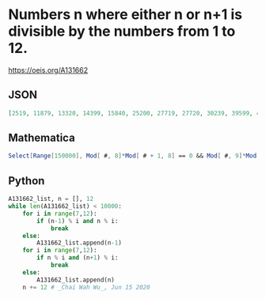 # Numbers n where either n or n\+1 is divisible by the numbers from 1 to 12\.
https://oeis.org/A131662
## JSON
```JSON
[2519, 11879, 13320, 14399, 15840, 25200, 27719, 27720, 30239, 39599, 41040, 42119, 43560, 52920, 55439, 55440, 57959, 67319, 68760, 69839, 71280, 80640, 83159, 83160, 85679, 95039, 96480, 97559, 99000, 108360, 110879, 110880, 113399, 122759]
```
## Mathematica
```Mathematica
Select[Range[150000], Mod[ #, 8]*Mod[ # + 1, 8] == 0 && Mod[ #, 9]*Mod[ # + 1, 9] == 0 && Mod[ #, 5]*Mod[ # + 1, 5] == 0 && Mod[ #, 7]*Mod[ # + 1, 7] == 0 && Mod[ #, 8]*Mod[ # + 1, 8] == 0 && Mod[ #, 12]*Mod[ # + 1, 12] == 0 && Mod[ #, 10]*Mod[ # + 1, 10] == 0 && Mod[ #, 11]*Mod[ # + 1, 11] == 0 &]
```
## Python
```Python
A131662_list, n = [], 12
while len(A131662_list) < 10000:
    for i in range(7,12):
        if (n-1) % i and n % i:
            break
    else:
        A131662_list.append(n-1)
    for i in range(7,12):
        if n % i and (n+1) % i:
            break
    else:
        A131662_list.append(n)
    n += 12 # _Chai Wah Wu_, Jun 15 2020
```
